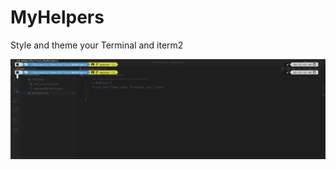 # MyHelpers
Style and theme your Terminal and iterm2

<img src="https://github.com/ronem123/MyHelpers/blob/master/ITerminal/images/Screen%20Shot%202022-07-11%20at%2008.55.35.png"/>
